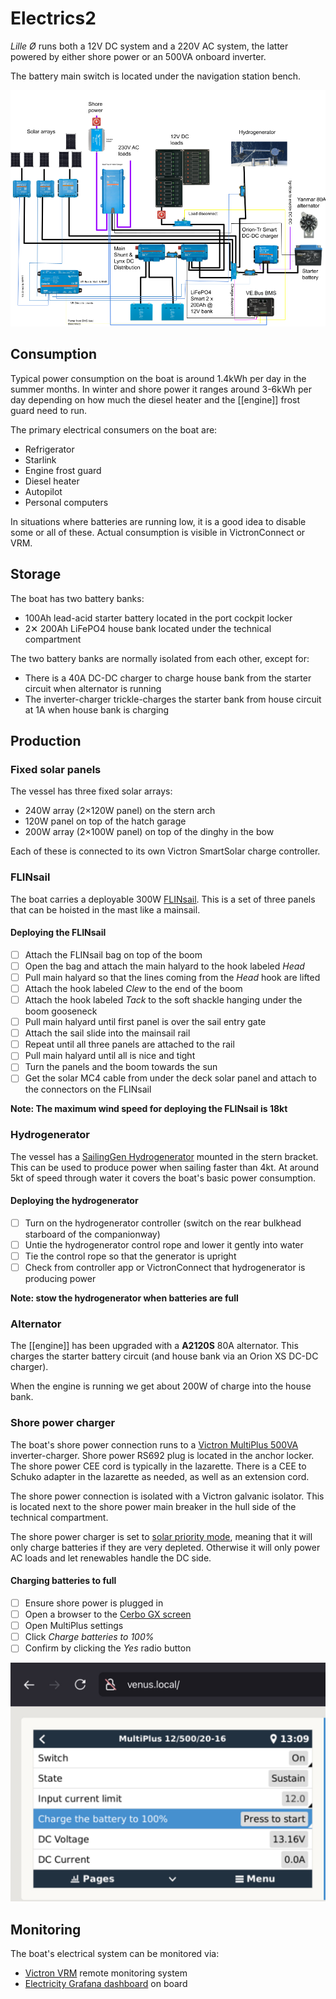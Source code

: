 # Electrics2

_Lille Ø_ runs both a 12V DC system and a 220V AC system, the latter powered by either shore power or an 500VA onboard inverter.

The battery main switch is located under the navigation station bench.

![Electrical diagram](../assets/electrical-diagram.png)

## Consumption

Typical power consumption on the boat is around 1.4kWh per day in the summer months. In winter and shore power it ranges around 3-6kWh per day depending on how much the diesel heater and the [[engine]] frost guard need to run.

The primary electrical consumers on the boat are:

* Refrigerator
* Starlink
* Engine frost guard
* Diesel heater
* Autopilot
* Personal computers

In situations where batteries are running low, it is a good idea to disable some or all of these. Actual consumption is visible in VictronConnect or VRM.

## Storage

The boat has two battery banks:

* 100Ah lead-acid starter battery located in the port cockpit locker
* 2✕ 200Ah LiFePO4 house bank located under the technical compartment

The two battery banks are normally isolated from each other, except for:

* There is a 40A DC-DC charger to charge house bank from the starter circuit when alternator is running
* The inverter-charger trickle-charges the starter bank from house circuit at 1A when house bank is charging

## Production

### Fixed solar panels

The vessel has three fixed solar arrays:

* 240W array (2×120W panel) on the stern arch
* 120W panel on top of the hatch garage
* 200W array (2×100W panel) on top of the dinghy in the bow

Each of these is connected to its own Victron SmartSolar charge controller.

### FLINsail

The boat carries a deployable 300W [FLINsail](https://flin-solar.de). This is a set of three panels that can be hoisted in the mast like a mainsail.

#### Deploying the FLINsail

* [ ] Attach the FLINsail bag on top of the boom
* [ ] Open the bag and attach the main halyard to the hook labeled _Head_
* [ ] Pull main halyard so that the lines coming from the _Head_ hook are lifted
* [ ] Attach the hook labeled _Clew_ to the end of the boom
* [ ] Attach the hook labeled _Tack_ to the soft shackle hanging under the boom gooseneck
* [ ] Pull main halyard until first panel is over the sail entry gate
* [ ] Attach the sail slide into the mainsail rail
* [ ] Repeat until all three panels are attached to the rail
* [ ] Pull main halyard until all is nice and tight
* [ ] Turn the panels and the boom towards the sun
* [ ] Get the solar MC4 cable from under the deck solar panel and attach to the connectors on the FLINsail

**Note: The maximum wind speed for deploying the FLINsail is 18kt**

### Hydrogenerator

The vessel has a [SailingGen Hydrogenerator](https://sailnsea.1a-shops.eu) mounted in the stern bracket.  This can be used to produce power when sailing faster than 4kt. At around 5kt of speed through water it covers the boat's basic power consumption.

#### Deploying the hydrogenerator

- [ ] Turn on the hydrogenerator controller (switch on the rear bulkhead starboard of the companionway)
- [ ] Untie the hydrogenerator control rope and lower it gently into water
- [ ] Tie the control rope so that the generator is upright
- [ ] Check from controller app or VictronConnect that hydrogenerator is producing power

**Note: stow the hydrogenerator when batteries are full**

### Alternator

The [[engine]] has been upgraded with a **A2120S** 80A alternator. This charges the starter battery circuit (and house bank via an Orion XS DC-DC charger).

When the engine is running we get about 200W of charge into the house bank.

### Shore power charger

The boat's shore power connection runs to a [Victron MultiPlus 500VA](https://www.victronenergy.com/inverters-chargers/multi-500-va) inverter-charger. Shore power RS692 plug is located in the anchor locker. The shore power CEE cord is typically in the lazarette. There is a CEE to Schuko adapter in the lazarette as needed, as well as an extension cord.

The shore power connection is isolated with a Victron galvanic isolator. This is located next to the shore power main breaker in the hull side of the technical compartment.

The shore power charger is set to [solar priority mode](https://www.victronenergy.com/live/ve.bus:solar-and-wind-priority), meaning that it will only charge batteries if they are very depleted. Otherwise it will only power AC loads and let renewables handle the DC side.
#### Charging batteries to full

- [ ] Ensure shore power is plugged in
- [ ] Open a browser to the [Cerbo GX screen](http://venus.local)
- [ ] Open MultiPlus settings
- [ ] Click *Charge batteries to 100%*
- [ ] Confirm by clicking the *Yes* radio button

![Charging to 100%](../assets/victron_full.jpg)

## Monitoring

The boat's electrical system can be monitored via:

* [Victron VRM](https://vrm.victronenergy.com) remote monitoring system
* [Electricity Grafana dashboard](http://lille-oe-pi.local:3000/d/6EmAzaA7k/electricity?orgId=1&refresh=30s) on board



